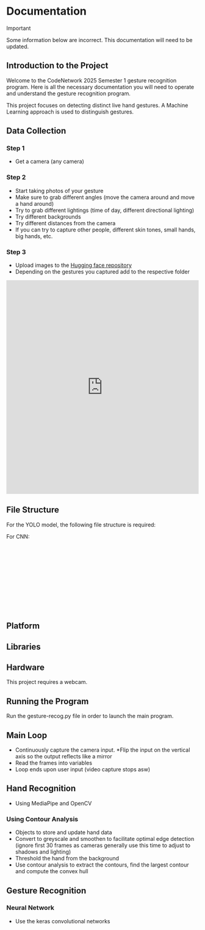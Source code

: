 # Documentation

> [!IMPORTANT]
> Some information below are incorrect. This documentation will need to be updated.

## Introduction to the Project

Welcome to the CodeNetwork 2025 Semester 1 gesture recognition program. Here is all the necessary documentation you will need to operate and understand the gesture recognition program.

This project focuses on detecting distinct live hand gestures. A Machine Learning approach is used to distinguish gestures.

## Data Collection

### Step 1

- Get a camera (any camera)

### Step 2

- Start taking photos of your gesture
- Make sure to grab different angles (move the camera around and move a hand around)
- Try to grab different lightings (time of day, different directional lighting)
- Try different backgrounds
- Try different distances from the camera
- If you can try to capture other people, different skin tones, small hands, big hands, etc.

### Step 3

- Upload images to the [Hugging face repository](https://huggingface.co/datasets/CNGR/CN_Gesture_Recognition/tree/main)
- Depending on the gestures you captured add to the respective folder

<iframe
  src="https://huggingface.co/datasets/CNGR/CN_Gesture_Recognition/embed/viewer/default/train"
  frameborder="0"
  width="100%"
  height="560px"
></iframe>

## File Structure

For the YOLO model, the following file structure is required:

For CNN:

<br><br><br><br><br><br><br><br><br><br>

## Platform

## Libraries

## Hardware

This project requires a webcam.

## Running the Program

Run the gesture-recog.py file in order to launch the main program.

## Main Loop

- Continuously capture the camera input. *Flip the input on the vertical axis so the output reflects like a mirror
- Read the frames into variables
- Loop ends upon user input (video capture stops asw)

## Hand Recognition

- Using MediaPipe and OpenCV
  
### Using Contour Analysis

- Objects to store and update hand data
- Convert to greyscale and smoothen to facilitate optimal edge detection (ignore first 30 frames as cameras generally use this time to adjust to shadows and lighting)
- Threshold the hand from the background
- Use contour analysis to extract the contours, find the largest contour and compute the convex hull
  
## Gesture Recognition

### Neural Network

- Use the keras convolutional networks
